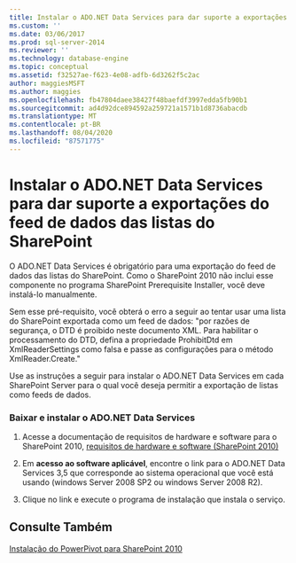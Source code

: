 ```yaml
---
title: Instalar o ADO.NET Data Services para dar suporte a exportações de feed de dados de listas do SharePoint | Microsoft Docs
ms.custom: ''
ms.date: 03/06/2017
ms.prod: sql-server-2014
ms.reviewer: ''
ms.technology: database-engine
ms.topic: conceptual
ms.assetid: f32527ae-f623-4e08-adfb-6d3262f5c2ac
author: maggiesMSFT
ms.author: maggies
ms.openlocfilehash: fb47804daee38427f48baefdf3997edda5fb90b1
ms.sourcegitcommit: ad4d92dce894592a259721a1571b1d8736abacdb
ms.translationtype: MT
ms.contentlocale: pt-BR
ms.lasthandoff: 08/04/2020
ms.locfileid: "87571775"
---
```

# <a name="install-adonet-data-services-to-support-data-feed-exports-of-sharepoint-lists"></a>Instalar o ADO.NET Data Services para dar suporte a exportações do feed de dados das listas do SharePoint
  O ADO.NET Data Services é obrigatório para uma exportação do feed de dados das listas do SharePoint. Como o SharePoint 2010 não inclui esse componente no programa SharePoint Prerequisite Installer, você deve instalá-lo manualmente.  
  
 Sem esse pré-requisito, você obterá o erro a seguir ao tentar usar uma lista do SharePoint exportada como um feed de dados: "por razões de segurança, o DTD é proibido neste documento XML. Para habilitar o processamento do DTD, defina a propriedade ProhibitDtd em XmlReaderSettings como falsa e passe as configurações para o método XmlReader.Create."  
  
 Use as instruções a seguir para instalar o ADO.NET Data Services em cada SharePoint Server para o qual você deseja permitir a exportação de listas como feeds de dados.  
  
### <a name="download-and-install-adonet-data-services"></a>Baixar e instalar o ADO.NET Data Services  
  
1.  Acesse a documentação de requisitos de hardware e software para o SharePoint 2010, [requisitos de hardware e software (SharePoint 2010)](https://go.microsoft.com/fwlink/?LinkId=169734)  
  
2.  Em **acesso ao software aplicável**, encontre o link para o ADO.NET Data Services 3,5 que corresponde ao sistema operacional que você está usando (windows Server 2008 SP2 ou windows Server 2008 R2).  
  
3.  Clique no link e execute o programa de instalação que instala o serviço.  
  
## <a name="see-also"></a>Consulte Também  
 [Instalação do PowerPivot para SharePoint 2010](../../../2014/sql-server/install/powerpivot-for-sharepoint-2010-installation.md)  
  
  
